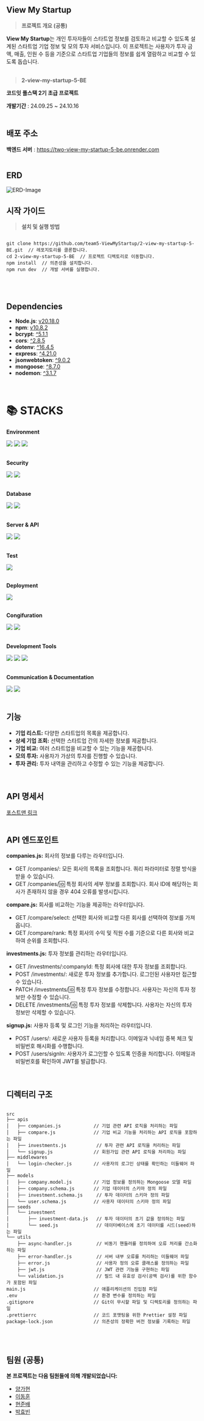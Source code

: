 ## View My Startup
>**프로젝트 개요 (공통)**

**View My Startup**는 개인 투자자들이 스타트업 정보를 검토하고 비교할 수 있도록 설계된 스타트업 기업 정보 및 모의 투자 서비스입니다. 이 프로젝트는 사용자가 투자 금액, 매출, 인원 수 등을 기준으로 스타트업 기업들의 정보를 쉽게 열람하고 비교할 수 있도록 돕습니다.
<br><br>


>**2-view-my-startup-5-BE**

**코드잇 풀스택 2기 초급 프로젝트**

**개발기간** : 24.09.25 ~ 24.10.16
<br><br>

## 배포 주소
**백엔드 서버** : https://two-view-my-startup-5-be.onrender.com
<br><br>



## ERD
![ERD-Image](https://raw.githubusercontent.com/team5-ViewMyStartup/2-view-my-startup-5-BE/5b8b82683afca930337a53cdbc1cfd5ba81efd1c/2-view-my-startup-6-BE.v.0.0.7.drawio.png)

## 시작 가이드
>**설치 및 실행 방법**
<pre>
<code>
git clone https://github.com/team5-ViewMyStartup/2-view-my-startup-5-BE.git  // 레포지토리를 클론합니다.
cd 2-view-my-startup-5-BE  // 프로젝트 디렉토리로 이동합니다.
npm install  // 의존성을 설치합니다.
npm run dev  // 개발 서버를 실행합니다.
</code>
</pre>
<br>

## Dependencies
- **Node.js**: [v20.18.0](https://nodejs.org/en/)
- **npm**: [v10.8.2](https://www.npmjs.com/)
- **bcrypt**: [^5.1.1](https://www.npmjs.com/package/bcrypt)
- **cors**: [^2.8.5](https://www.npmjs.com/package/cors)
- **dotenv**: [^16.4.5](https://www.npmjs.com/package/dotenv)
- **express**: [^4.21.0](https://expressjs.com/)
- **jsonwebtoken**: [^9.0.2](https://www.npmjs.com/package/jsonwebtoken)
- **mongoose**: [^8.7.0](https://mongoosejs.com/)
- **nodemon**: [^3.1.7](https://nodemon.io/)

<br>

<div align=left><h1>📚 STACKS</h1></div>

**Environment**
<div align=left> 
  <img src="https://img.shields.io/badge/VS%20Code-007ACC?style=for-the-badge&logo=visual-studio-code&logoColor=white">
  <img src="https://img.shields.io/badge/git-F05032?style=for-the-badge&logo=git&logoColor=white">
  <img src="https://img.shields.io/badge/github-181717?style=for-the-badge&logo=github&logoColor=white">
  <br><br>
</div>

**Security**
<div align=left>
  <img src="https://img.shields.io/badge/bcrypt-EFBA00?style=for-the-badge&logo=bcrypt&logoColor=white">
  <img src="https://img.shields.io/badge/JSON%20Web%20Tokens-000000?style=for-the-badge&logo=json-web-tokens&logoColor=white">
  <br><br>
</div>

**Database**
<div align=left>
  <img src="https://img.shields.io/badge/mongoDB-47A248?style=for-the-badge&logo=MongoDB&logoColor=white">
  <img src="https://img.shields.io/badge/mongoose-880000?style=for-the-badge&logo=mongoose&logoColor=white">
  <br><br>
</div>

**Server & API**
<div align=left>
  <img src="https://img.shields.io/badge/express-000000?style=for-the-badge&logo=express&logoColor=white">
  <img src="https://img.shields.io/badge/CORS-000000?style=for-the-badge&logo=fastly&logoColor=white">
  <br><br>
</div>

**Test**
<div align=left>
  <img src="https://img.shields.io/badge/Postman-FF6C37?style=for-the-badge&logo=postman&logoColor=white">
  <br><br>
</div>

**Deployment**
<div align=left>
  <img src="https://img.shields.io/badge/Render-5D24A2?style=for-the-badge&logo=render&logoColor=white">
  <br><br>
</div>

**Congifuration**
<div align=left>
  <img src="https://img.shields.io/badge/NPM-CB3837?style=for-the-badge&logo=npm&logoColor=white">
  <img src="https://img.shields.io/badge/dotenv-1A4A7D?style=for-the-badge&logo=dotenv&logoColor=white">
  <br><br>
</div>

**Development Tools**
<div align=left>
  <img src="https://img.shields.io/badge/javascript-F7DF1E?style=for-the-badge&logo=javascript&logoColor=black">
  <img src="https://img.shields.io/badge/node.js-339933?style=for-the-badge&logo=Node.js&logoColor=white">
  <img src="https://img.shields.io/badge/Nodemon-76D04B?style=for-the-badge&logo=nodemon&logoColor=white">
  <br><br>
</div>

**Communication & Documentation**
<div align=left>
  <img src="https://img.shields.io/badge/Notion-000000?style=for-the-badge&logo=notion&logoColor=white">
  <img src="https://img.shields.io/badge/Slack-4A154B?style=for-the-badge&logo=slack&logoColor=white">
  <br><br>
</div>

## 기능
- **기업 리스트:** 다양한 스타트업의 목록을 제공합니다.
- **상세 기업 조회:** 선택한 스타트업 간의 자세한 정보를 제공합니다.
- **기업 비교:** 여러 스타트업을 비교할 수 있는 기능을 제공합니다.
- **모의 투자:** 사용자가 가상의 투자를 진행할 수 있습니다.
- **투자 관리:** 투자 내역을 관리하고 수정할 수 있는 기능을 제공합니다.
<br>

## API 명세서
[포스트맨 링크](https://documenter.getpostman.com/view/24530900/2sAXxTbW4Y)
<br><br>

## API 엔드포인트

**companies.js:** 회사의 정보를 다루는 라우터입니다.
- GET /companies/: 모든 회사의 목록을 조회합니다. 쿼리 파라미터로 정렬 방식을 받을 수 있습니다.
- GET /companies/:id: 특정 회사의 세부 정보를 조회합니다. 회사 ID에 해당하는 회사가 존재하지 않을 경우 404 오류를 발생시킵니다.

**compare.js:** 회사를 비교하는 기능을 제공하는 라우터입니다.
- GET /compare/select: 선택한 회사와 비교할 다른 회사를 선택하여 정보를 가져옵니다.
- GET /compare/rank: 특정 회사의 수익 및 직원 수를 기준으로 다른 회사와 비교하여 순위를 조회합니다.

**investments.js:** 투자 정보를 관리하는 라우터입니다.
- GET /investments/:companyId: 특정 회사에 대한 투자 정보를 조회합니다.
- POST /investments/: 새로운 투자 정보를 추가합니다. 로그인된 사용자만 접근할 수 있습니다.
- PATCH /investments/:id: 특정 투자 정보를 수정합니다. 사용자는 자신의 투자 정보만 수정할 수 있습니다.
- DELETE /investments/:id: 특정 투자 정보를 삭제합니다. 사용자는 자신의 투자 정보만 삭제할 수 있습니다.
  
**signup.js:** 사용자 등록 및 로그인 기능을 처리하는 라우터입니다.
- POST /users/: 새로운 사용자 등록을 처리합니다. 이메일과 닉네임 중복 체크 및 비밀번호 해시화를 수행합니다.
- POST /users/signIn: 사용자가 로그인할 수 있도록 인증을 처리합니다. 이메일과 비밀번호를 확인하여 JWT를 발급합니다.
<br>


## 디렉터리 구조
<pre>
<code>
src
├── apis
│   ├── companies.js            // 기업 관련 API 로직을 처리하는 파일
│   ├── compare.js              // 기업 비교 기능을 처리하는 API 로직을 포함하는 파일
│   ├── investments.js           // 투자 관련 API 로직을 처리하는 파일
│   └── signup.js               // 회원가입 관련 API 로직을 처리하는 파일
├── middlewares
│   └── login-checker.js        // 사용자의 로그인 상태를 확인하는 미들웨어 파일
├── models
│   ├── company.model.js        // 기업 정보를 정의하는 Mongoose 모델 파일
│   ├── company.schema.js       // 기업 데이터의 스키마 정의 파일
│   ├── investment.schema.js     // 투자 데이터의 스키마 정의 파일
│   └── user.schema.js          // 사용자 데이터의 스키마 정의 파일
├── seeds
│   └── investment
│       ├── investment-data.js   // 투자 데이터의 초기 값을 정의하는 파일
│       └── seed.js              // 데이터베이스에 초기 데이터를 시드(seed)하는 파일
└── utils
    ├── async-handler.js         // 비동기 핸들러를 정의하여 오류 처리를 간소화하는 파일
    ├── error-handler.js         // 서버 내부 오류를 처리하는 미들웨어 파일
    ├── error.js                 // 사용자 정의 오류 클래스를 정의하는 파일
    ├── jwt.js                   // JWT 관련 기능을 구현하는 파일
    └── validation.js            // 필드 내 유효성 검사(공백 검사)를 위한 함수가 포함된 파일
main.js                         // 애플리케이션의 진입점 파일
.env                            // 환경 변수를 정의하는 파일
.gitignore                      // Git이 무시할 파일 및 디렉토리를 정의하는 파일
.prettierrc                     // 코드 포맷팅을 위한 Prettier 설정 파일
package-lock.json               // 의존성의 정확한 버전 정보를 기록하는 파일
</code>
</pre>
<br>

## 팀원 (공통)
**본 프로젝트는 다음 팀원들에 의해 개발되었습니다:**
- [양가현](https://github.com/gahyeon-yang)
- [이동훈](https://github.com/ciin1411)
- [현준배](https://github.com/junbaehyun)
- [박효빈](https://github.com/hyobiin9)
